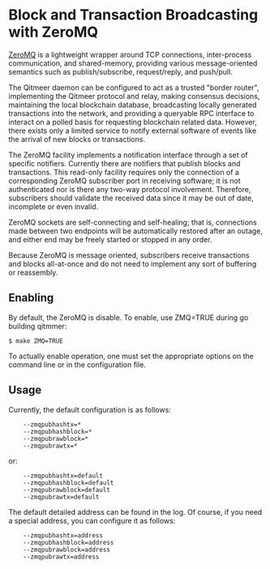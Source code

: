 # Block and Transaction Broadcasting with ZeroMQ

[ZeroMQ](http://zeromq.org/) is a lightweight wrapper around TCP
connections, inter-process communication, and shared-memory,
providing various message-oriented semantics such as publish/subscribe,
request/reply, and push/pull.

The Qitmeer daemon can be configured to act as a trusted "border
router", implementing the Qitmeer protocol and relay, making
consensus decisions, maintaining the local blockchain database,
broadcasting locally generated transactions into the network, and
providing a queryable RPC interface to interact on a polled basis for
requesting blockchain related data. However, there exists only a
limited service to notify external software of events like the arrival
of new blocks or transactions.

The ZeroMQ facility implements a notification interface through a set
of specific notifiers. Currently there are notifiers that publish
blocks and transactions. This read-only facility requires only the
connection of a corresponding ZeroMQ subscriber port in receiving
software; it is not authenticated nor is there any two-way protocol
involvement. Therefore, subscribers should validate the received data
since it may be out of date, incomplete or even invalid.

ZeroMQ sockets are self-connecting and self-healing; that is,
connections made between two endpoints will be automatically restored
after an outage, and either end may be freely started or stopped in
any order.

Because ZeroMQ is message oriented, subscribers receive transactions
and blocks all-at-once and do not need to implement any sort of
buffering or reassembly.

## Enabling

By default, the ZeroMQ is disable.  To enable, use ZMQ=TRUE
during go building qitmmer:

    $ make ZMQ=TRUE

To actually enable operation, one must set the appropriate options on
the command line or in the configuration file.

## Usage

Currently, the default configuration is as follows:
```
    --zmqpubhashtx=*
    --zmqpubhashblock=*
    --zmqpubrawblock=*
    --zmqpubrawtx=*
```
or:
```
    --zmqpubhashtx=default
    --zmqpubhashblock=default
    --zmqpubrawblock=default
    --zmqpubrawtx=default
```
The default detailed address can be found in the log.
Of course, if you need a special address, you can configure it as follows:

```
    --zmqpubhashtx=address
    --zmqpubhashblock=address
    --zmqpubrawblock=address
    --zmqpubrawtx=address
```
